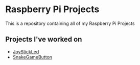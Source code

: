 # Raspberry Pi Projects

This is a repository containing all of my Raspberry Pi Projects

## Projects I've worked on
- [JoyStickLed](https://www.youtube.com/watch?v=_G8smOa43Ec)
- [SnakeGameButton](https://youtu.be/CvpftpuIzNQ)
